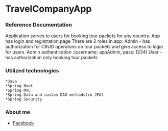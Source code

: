# TravelCompanyApp
### Reference Documentation

Application serves to users for booking tour packets for any country.
App has login and registration page
There are 2 roles in app:
Admin - has authorization for CRUD operatons on tour packets and give access to login for users.
Admin authentication :(username: appAdmin, pass: 1234)
User - has authorization only booking tour packets

### Utilized technologies
	*Java
  	*Spring Boot
	*Spring MVC
	*Spring Data and custom DAO methods(in JPA)
	*Spring Security

### About me
* [Facebook](https://www.facebook.com/murad.isgenderli.12)




